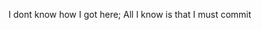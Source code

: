 I dont know how I got here; All I know is that I must commit

<!---
Kaese72/Kaese72 is a ✨ special ✨ repository because its `README.md` (this file) appears on your GitHub profile.
You can click the Preview link to take a look at your changes.
--->
